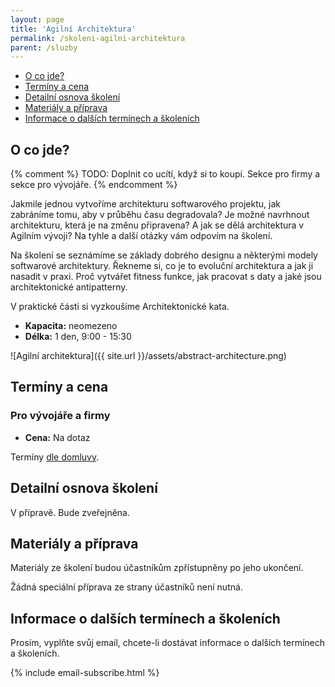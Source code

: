 ```yaml
---
layout: page
title: 'Agilní Architektura'
permalink: /skoleni-agilni-architektura
parent: /sluzby
---
```


- [O co jde?](/skoleni-agilni-architektura#o-co-jde)
- [Termíny a cena](/skoleni-agilni-architektura#termíny-a-cena)
- [Detailní osnova školení](/skoleni-agilni-architektura#detailní-osnova-školení)
- [Materiály a příprava](/skoleni-agilni-architektura#materiály-a-příprava)
- [Informace o dalších termínech a školeních](/skoleni-agilni-architektura#informace-o-dalších-termínech-a-školeních)

## O co jde?

{% comment %}
TODO: Doplnit co ucítí, když si to koupí. Sekce pro firmy a sekce pro vývojáře.
{% endcomment %}

Jakmile jednou vytvoříme architekturu softwarového projektu,
jak zabráníme tomu, aby v průběhu času degradovala?
Je možné navrhnout architekturu, která je na změnu připravena?
A jak se dělá architektura v Agilním vývoji?
Na tyhle a další otázky vám odpovím na školení.

Na školení se seznámíme se základy dobrého designu a
některými modely softwarové architektury.
Řekneme si, co je to evoluční architektura a jak ji nasadit v praxi.
Proč vytvářet fitness funkce, jak pracovat s daty a jaké jsou
architektonické antipatterny.

V praktické části si vyzkoušíme Architektonické kata.

- **Kapacita:** neomezeno
- **Délka:** 1 den, 9:00 - 15:30

![Agilní architektura]({{ site.url }}/assets/abstract-architecture.png)

## Termíny a cena

### Pro vývojáře a firmy

- **Cena:** Na dotaz

Termíny [dle domluvy](/kontakt).

## Detailní osnova školení

V přípravě. Bude zveřejněna.

## Materiály a příprava

Materiály ze školení budou účastníkům zpřístupněny po jeho ukončení.

Žádná speciální příprava ze strany účastníků není nutná.

## Informace o dalších termínech a školeních

Prosím, vyplňte svůj email, chcete-li dostávat informace o dalších termínech a školeních.

{% include email-subscribe.html %}






